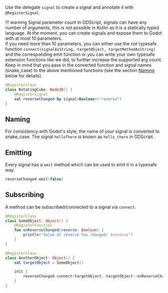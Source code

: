 Use the delegate `signal` to create a signal and annotate it with `@RegisterSignal`.

!!! warning Signal parameter count
    In GDScript, signals can have any number of arguments, this is not possible in Kotlin as it is a statically typed language. At the moment, you can create signals and expose them to Godot with at most 10 parameters.  
    If you need more than 10 parameters, you can either use the not typesafe function `connect(signalAsString, targetObject, targetMethodAsString)` and the corresponding emit function or you can write your own typesafe extension functions like we did, to further increase the supported arg count. Keep in mind that you pass in the converted function and signal names (snake_case) to the above mentioned functions (see the section [Naming](#naming) below for details).


```kotlin
@RegisterClass
class RotatingCube: Node3D() {
    @RegisterSignal
    val reverseChanged by signal<Boolean>("reverse")
}
```

## Naming
For consistency with Godot's style, the name of your signal is converted to snake_case. The signal `helloThere` is known as `hello_there` in GDScript.

## Emitting
Every signal has a `emit` method which can be used to emit it in a typesafe way.

```kotlin
reverseChanged.emit(false)
```

## Subscribing
A method can be subscribed/connected to a signal via `connect`.

```kt
@RegisterClass
class SomeObject: Object() {
    @RegisterFunction
    fun onReverseChanged(reverse: Boolean) {
        println("Value of reverse has changed: $reverse")
    }
}

@RegisterClass
class AnotherObject: Object() {
    val targetObject = SomeObject()

    init {
        reverseChanged.connect(targetObject, targetObject::onReverseChanged)
    }
}
```
